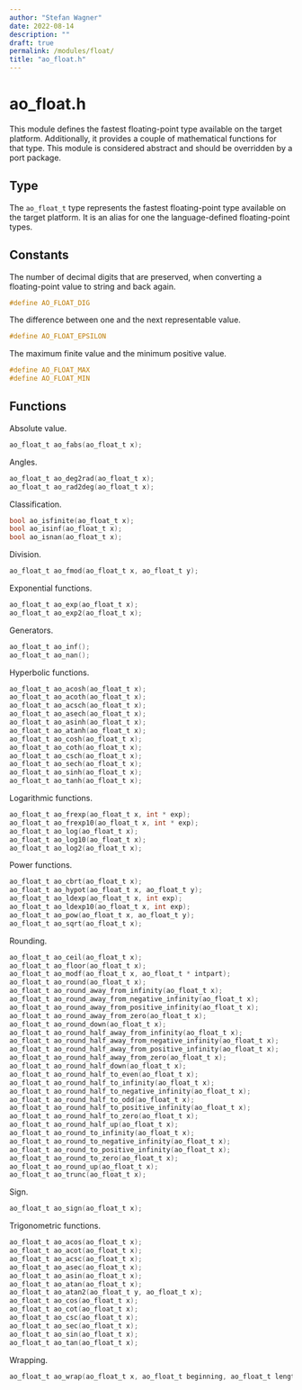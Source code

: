 ```yaml
---
author: "Stefan Wagner"
date: 2022-08-14
description: ""
draft: true
permalink: /modules/float/
title: "ao_float.h"
---
```


# ao_float.h

This module defines the fastest floating-point type available on the target platform. Additionally, it provides a couple of mathematical functions for that type. This module is considered abstract and should be overridden by a port package.

## Type

The `ao_float_t` type represents the fastest floating-point type available on the target platform. It is an alias for one the language-defined floating-point types.

## Constants

The number of decimal digits that are preserved, when converting a floating-point value to string and back again.

```c
#define AO_FLOAT_DIG
```

The difference between one and the next representable value.

```c
#define AO_FLOAT_EPSILON
```

The maximum finite value and the minimum positive value.

```c
#define AO_FLOAT_MAX
#define AO_FLOAT_MIN
```

## Functions

Absolute value.

```c
ao_float_t ao_fabs(ao_float_t x);
```

Angles.

```c
ao_float_t ao_deg2rad(ao_float_t x);
ao_float_t ao_rad2deg(ao_float_t x);
```

Classification.

```c
bool ao_isfinite(ao_float_t x);
bool ao_isinf(ao_float_t x);
bool ao_isnan(ao_float_t x);
```

Division.

```c
ao_float_t ao_fmod(ao_float_t x, ao_float_t y);
```

Exponential functions.

```c
ao_float_t ao_exp(ao_float_t x);
ao_float_t ao_exp2(ao_float_t x);
```

Generators.

```c
ao_float_t ao_inf();
ao_float_t ao_nan();
```

Hyperbolic functions.

```c
ao_float_t ao_acosh(ao_float_t x);
ao_float_t ao_acoth(ao_float_t x);
ao_float_t ao_acsch(ao_float_t x);
ao_float_t ao_asech(ao_float_t x);
ao_float_t ao_asinh(ao_float_t x);
ao_float_t ao_atanh(ao_float_t x);
ao_float_t ao_cosh(ao_float_t x);
ao_float_t ao_coth(ao_float_t x);
ao_float_t ao_csch(ao_float_t x);
ao_float_t ao_sech(ao_float_t x);
ao_float_t ao_sinh(ao_float_t x);
ao_float_t ao_tanh(ao_float_t x);
```

Logarithmic functions.

```c
ao_float_t ao_frexp(ao_float_t x, int * exp);
ao_float_t ao_frexp10(ao_float_t x, int * exp);
ao_float_t ao_log(ao_float_t x);
ao_float_t ao_log10(ao_float_t x);
ao_float_t ao_log2(ao_float_t x);
```

Power functions.

```c
ao_float_t ao_cbrt(ao_float_t x);
ao_float_t ao_hypot(ao_float_t x, ao_float_t y);
ao_float_t ao_ldexp(ao_float_t x, int exp);
ao_float_t ao_ldexp10(ao_float_t x, int exp);
ao_float_t ao_pow(ao_float_t x, ao_float_t y);
ao_float_t ao_sqrt(ao_float_t x);
```

Rounding.

```c
ao_float_t ao_ceil(ao_float_t x);
ao_float_t ao_floor(ao_float_t x);
ao_float_t ao_modf(ao_float_t x, ao_float_t * intpart);
ao_float_t ao_round(ao_float_t x);
ao_float_t ao_round_away_from_infinity(ao_float_t x);
ao_float_t ao_round_away_from_negative_infinity(ao_float_t x);
ao_float_t ao_round_away_from_positive_infinity(ao_float_t x);
ao_float_t ao_round_away_from_zero(ao_float_t x);
ao_float_t ao_round_down(ao_float_t x);
ao_float_t ao_round_half_away_from_infinity(ao_float_t x);
ao_float_t ao_round_half_away_from_negative_infinity(ao_float_t x);
ao_float_t ao_round_half_away_from_positive_infinity(ao_float_t x);
ao_float_t ao_round_half_away_from_zero(ao_float_t x);
ao_float_t ao_round_half_down(ao_float_t x);
ao_float_t ao_round_half_to_even(ao_float_t x);
ao_float_t ao_round_half_to_infinity(ao_float_t x);
ao_float_t ao_round_half_to_negative_infinity(ao_float_t x);
ao_float_t ao_round_half_to_odd(ao_float_t x);
ao_float_t ao_round_half_to_positive_infinity(ao_float_t x);
ao_float_t ao_round_half_to_zero(ao_float_t x);
ao_float_t ao_round_half_up(ao_float_t x);
ao_float_t ao_round_to_infinity(ao_float_t x);
ao_float_t ao_round_to_negative_infinity(ao_float_t x);
ao_float_t ao_round_to_positive_infinity(ao_float_t x);
ao_float_t ao_round_to_zero(ao_float_t x);
ao_float_t ao_round_up(ao_float_t x);
ao_float_t ao_trunc(ao_float_t x);
```

Sign.

```c
ao_float_t ao_sign(ao_float_t x);
```

Trigonometric functions.

```c
ao_float_t ao_acos(ao_float_t x);
ao_float_t ao_acot(ao_float_t x);
ao_float_t ao_acsc(ao_float_t x);
ao_float_t ao_asec(ao_float_t x);
ao_float_t ao_asin(ao_float_t x);
ao_float_t ao_atan(ao_float_t x);
ao_float_t ao_atan2(ao_float_t y, ao_float_t x);
ao_float_t ao_cos(ao_float_t x);
ao_float_t ao_cot(ao_float_t x);
ao_float_t ao_csc(ao_float_t x);
ao_float_t ao_sec(ao_float_t x);
ao_float_t ao_sin(ao_float_t x);
ao_float_t ao_tan(ao_float_t x);
```

Wrapping.

```c
ao_float_t ao_wrap(ao_float_t x, ao_float_t beginning, ao_float_t length);
```
